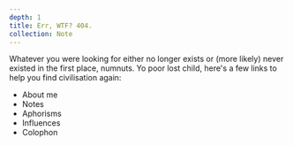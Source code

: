 ```yaml
---
depth: 1
title: Err, WTF? 404.
collection: Note
---
```

Whatever you were looking for either no longer exists or (more likely) never existed in the first place, numnuts. Yo poor lost child, here's a few links to help you find civilisation again:
- <inter-link href="about">About me</inter-link>
- <inter-link href="notes">Notes</inter-link>
- <inter-link href="aphorisms">Aphorisms</inter-link>
- <inter-link href="influences">Influences</inter-link>
- <inter-link href="colophon">Colophon</inter-link>